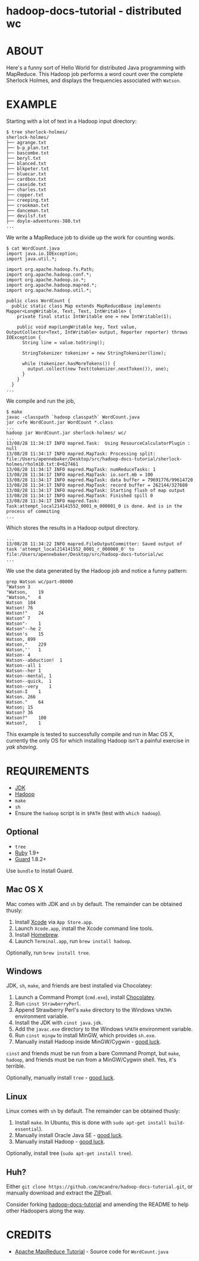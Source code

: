 # hadoop-docs-tutorial - distributed wc

# ABOUT

Here's a funny sort of Hello World for distributed Java programming with MapReduce. This Hadoop job performs a word count over the complete Sherlock Holmes, and displays the frequencies associated with `Watson`.

# EXAMPLE

Starting with a lot of text in a Hadoop input directory:

```
$ tree sherlock-holmes/
sherlock-holmes/
├── agrange.txt
├── b-p_plan.txt
├── bascombe.txt
├── beryl.txt
├── blanced.txt
├── blkpeter.txt
├── bluecar.txt
├── cardbox.txt
├── caseide.txt
├── charles.txt
├── copper.txt
├── creeping.txt
├── crookman.txt
├── danceman.txt
├── devilsf.txt
├── doyle-adventures-380.txt
...
```

We write a MapReduce job to divide up the work for counting words.

```
$ cat WordCount.java
import java.io.IOException;
import java.util.*;

import org.apache.hadoop.fs.Path;
import org.apache.hadoop.conf.*;
import org.apache.hadoop.io.*;
import org.apache.hadoop.mapred.*;
import org.apache.hadoop.util.*;

public class WordCount {
  public static class Map extends MapReduceBase implements Mapper<LongWritable, Text, Text, IntWritable> {
    private final static IntWritable one = new IntWritable(1);

    public void map(LongWritable key, Text value, OutputCollector<Text, IntWritable> output, Reporter reporter) throws IOException {
      String line = value.toString();

      StringTokenizer tokenizer = new StringTokenizer(line);

      while (tokenizer.hasMoreTokens()) {
        output.collect(new Text(tokenizer.nextToken()), one);
      }
    }
  }
...
```

We compile and run the job,

```
$ make
javac -classpath `hadoop classpath` WordCount.java
jar cvfe WordCount.jar WordCount *.class
...
hadoop jar WordCount.jar sherlock-holmes/ wc/
...
13/08/28 11:34:17 INFO mapred.Task:  Using ResourceCalculatorPlugin : null
13/08/28 11:34:17 INFO mapred.MapTask: Processing split:
file:/Users/apennebaker/Desktop/src/hadoop-docs-tutorial/sherlock-holmes/rholm10.txt:0+627461
13/08/28 11:34:17 INFO mapred.MapTask: numReduceTasks: 1
13/08/28 11:34:17 INFO mapred.MapTask: io.sort.mb = 100
13/08/28 11:34:17 INFO mapred.MapTask: data buffer = 79691776/99614720
13/08/28 11:34:17 INFO mapred.MapTask: record buffer = 262144/327680
13/08/28 11:34:17 INFO mapred.MapTask: Starting flush of map output
13/08/28 11:34:17 INFO mapred.MapTask: Finished spill 0
13/08/28 11:34:17 INFO mapred.Task: Task:attempt_local214141552_0001_m_000001_0 is done. And is in the process of commiting
...
```

Which stores the results in a Hadoop output directory.

```
...
13/08/28 11:34:22 INFO mapred.FileOutputCommitter: Saved output of
task 'attempt_local214141552_0001_r_000000_0' to
file:/Users/apennebaker/Desktop/src/hadoop-docs-tutorial/wc
...
```

We use the data generated by the Hadoop job and notice a funny pattern:

```
grep Watson wc/part-00000
"Watson 3
"Watson,    19
"Watson,"   4
Watson  184
Watson! 76
Watson!"    24
Watson" 7
Watson"-    1
Watson"--he 2
Watson's    15
Watson, 899
Watson,"    229
Watson,''   1
Watson- 4
Watson--abduction!  1
Watson--all 1
Watson--her 1
Watson--mental, 1
Watson--quick,  1
Watson--very    1
Watson-I    1
Watson. 266
Watson."    64
Watson; 15
Watson? 36
Watson?"    100
Watson?,    1
```

This example is tested to successfully compile and run in Mac OS X, currently the only OS for which installing Hadoop isn't a painful exercise in *yak shaving*.

# REQUIREMENTS

* [JDK](http://www.oracle.com/technetwork/java/javase/downloads/index.html)
* [Hadoop](http://hadoop.apache.org/)
* `make`
* `sh`
* Ensure the `hadoop` script is in `$PATH` (test with `which hadoop`).

## Optional

* `tree`
* [Ruby](https://www.ruby-lang.org/) 1.9+
* [Guard](http://guardgem.org/) 1.8.2+

Use `bundle` to install Guard.

## Mac OS X

Mac comes with JDK and `sh` by default. The remainder can be obtained thusly:

1. Install [Xcode](https://developer.apple.com/xcode/) via `App Store.app`.
2. Launch `Xcode.app`, install the Xcode command line tools.
3. Install [Homebrew](http://brew.sh/).
4. Launch `Terminal.app`, run `brew install hadoop`.

Optionally, run `brew install tree`.

## Windows

JDK, `sh`, `make`, and friends are best installed via Chocolatey:

1. Launch a Command Prompt (`cmd.exe`), install [Chocolatey](http://chocolatey.org/).
2. Run `cinst StrawberryPerl`.
3. Append Strawberry Perl's `make` directory to the Windows `%PATH%` environment variable.
4. Install the JDK with `cinst java.jdk`.
5. Add the `javac.exe` directory to the Windows `%PATH` environment variable.
6. Run `cinst mingw` to install MinGW, which provides `sh.exe`.
7. Manually install Hadoop inside MinGW/Cygwin - [good luck](http://alans.se/blog/2010/hadoop-hbase-cygwin-windows-7-x64/).

`cinst` and friends must be run from a bare Command Prompt, but `make`, `hadoop`, and friends must be run from a MinGW/Cygwin shell. Yes, it's terrible.

Optionally, manually install `tree` - [good luck](http://lassauge.free.fr/cygwin/release/tree/).

## Linux

Linux comes with `sh` by default. The remainder can be obtained thusly:

1. Install `make`. In Ubuntu, this is done with `sudo apt-get install build-essential`).
2. Manually install Oracle Java SE - [good luck](https://help.ubuntu.com/community/Java#Oracle_Java_7).
3. Manually install Hadoop - [good luck](http://www.michael-noll.com/tutorials/running-hadoop-on-ubuntu-linux-single-node-cluster/).

Optionally, install tree (`sudo apt-get install tree`).

## Huh?

Either `git clone https://github.com/mcandre/hadoop-docs-tutorial.git`, or manually download and extract the [ZIP](https://github.com/mcandre/hadoop-docs-tutorial/archive/master.zip)ball.

Consider forking [hadoop-docs-tutorial](https://github.com/mcandre/hadoop-docs-tutorial) and amending the README to help other Hadoopers along the way.

# CREDITS

* [Apache MapReduce Tutorial](https://hadoop.apache.org/docs/stable/mapred_tutorial.html#Source+Code) - Source code for `WordCount.java`
